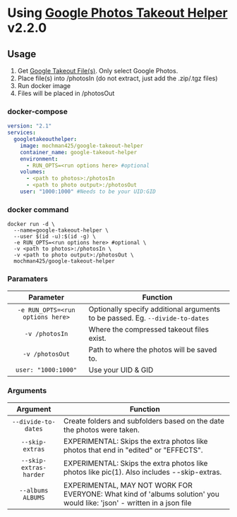 # Using [Google Photos Takeout Helper](https://github.com/TheLastGimbus/GooglePhotosTakeoutHelper) v2.2.0

## Usage

1. Get [Google Takeout File(s)](https://takeout.google.com/ "Google Takeouts").  Only select Google Photos.
2. Place file(s) into /photosIn  (do not extract, just add the .zip/.tgz files)
3. Run docker image
4. Files will be placed in /photosOut

### docker-compose

```yaml
version: "2.1"
services:
  googletakeouthelper:
    image: mochman425/google-takeout-helper
    container_name: google-takeout-helper
    environment:
      - RUN_OPTS=<run options here> #optional
    volumes:
      - <path to photos>:/photosIn
      - <path to photo output>:/photosOut
    user: "1000:1000" #Needs to be your UID:GID
```

### docker command
```
docker run -d \
  --name=google-takeout-helper \
  --user $(id -u):$(id -g) \
  -e RUN_OPTS=<run options here> #optional \
  -v <path to photos>:/photosIn \
  -v <path to photo output>:/photosOut \
  mochman425/google-takeout-helper
```

### Paramaters
 
| Parameter | Function |
| :----: | --- |
| `-e RUN_OPTS=<run options here>` | Optionally specify additional arguments to be passed. Eg. `--divide-to-dates` |
| `-v /photosIn` | Where the compressed takeout files exist. |
| `-v /photosOut` | Path to where the photos will be saved to. |
| `user: "1000:1000"` | Use your UID & GID |

### Arguments

| Argument | Function |
| :----: | --- |
| `--divide-to-dates` | Create folders and subfolders based on the date the photos were taken. |
| `--skip-extras` | EXPERIMENTAL: Skips the extra photos like photos that end in "edited" or "EFFECTS". |
| `--skip-extras-harder` | EXPERIMENTAL: Skips the extra photos like photos like pic(1). Also includes --skip-extras. |
| `--albums ALBUMS` | EXPERIMENTAL, MAY NOT WORK FOR EVERYONE: What kind of 'albums solution' you would like: 'json' - written in a json file |
